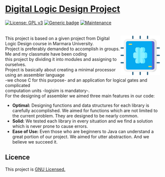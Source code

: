 # [Digital Logic Design Project](http://dosya.marmara.edu.tr/eng/cse/documents/syllabus_eng/fall/CSE3015_E.pdf)
[![License: GPL v3](https://img.shields.io/badge/License-GPLv3-blue.svg)](https://www.gnu.org/licenses/gpl-3.0) [![Generic badge](https://img.shields.io/badge/version-v1.2.73-brightgreen.svg)](https://shields.io/) [![Maintenance](https://img.shields.io/badge/Maintained%3F-yes-blueviolet.svg)](https://GitHub.com/Naereen/StrapDown.js/graphs/commit-activity)
<br><br><br><img width="128" src="./icon/chip.png" align="right">
This project is based on a given project from Digital Logic Design course in Marmara University.<br> Project is preferably demanded to accomplish in groups. Me and my classmate have been coding <br>this project by dividing it into modules and assigning to ourselves.<br>
Project is basically about creating a minimal processor using an assembler language<br>-we chose C for this purpose- and an application for logical gates and complicated <br>computation units -logisim is mandatory-.<br>
For the designing of assembler we aimed three main features in our code:
* __Optimal:__ Designing functions and data structures for each library is carefully accomplished. We aimed for functions which are not limited to the current problem. They are designed to be nearly common.
* __Solid:__ We tested each library in every situation and we find a solution which is never prone to cause errors.
* __Ease of Use:__ Even those who are beginners to Java can understand a great portion of our project. We aimed for utter abstraction. And we believe we succeed it.
## Licence 
This project is [GNU Licensed.](https://gitlab.com/salihozyurt/digitallogicproject/blob/master/LICENSE)